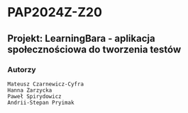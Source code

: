 # PAP2024Z-Z20

## Projekt: LearningBara - aplikacja społecznościowa do tworzenia testów

### Autorzy

    Mateusz Czarnewicz-Cyfra  
    Hanna Zarzycka  
    Paweł Spirydowicz  
    Andrii-Stepan Pryimak
